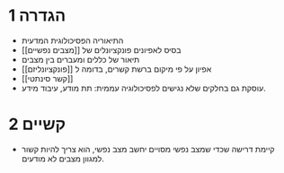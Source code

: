 # 1	הגדרה

- התיאוריה הפסיכולוגית המדעית
- בסיס לאפיונים פונקציונלים של [[מצבים נפשיים]]
- תיאור של כללים ומעברים בין מצבים
- אפיון על פי מיקום ברשת קשרים, בדומה ל [[פונקציונליזם]]
- [[קשר סינתטי]]
- עוסקת גם בחלקים שלא נגישים לפסיכולוגיה עממית: תת מודע, עיבוד מידע. 

# 2	קשיים

- קיימת דרישה שכדי שמצב נפשי מסויים יחשב מצב נפשי, הוא צריך להיות קשור למגוון מצבים לא מודעים. 